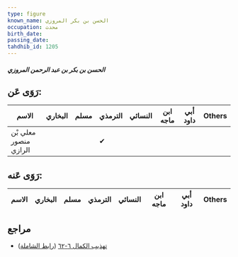 ```yaml
---
type: figure
known_name: الحسن بن بكر المروزي
occupation: محدث
birth_date:
passing_date:
tahdhib_id: 1205
---
```

##### الحسن بن بكر بن عبد الرحمن المروزي

## رَوَى عَن:
| الاسم                 | البخاري | مسلم | الترمذي | النسائي | ابن ماجه | أبي داود | Others |
| --------------------- | ------- | ---- | ------- | ------- | -------- | -------- | ------ |
| معلي بْن منصور الرازي |         |      | ✔       |         |          |          |        |
## رَوَى عَنه:
| الاسم | البخاري | مسلم | الترمذي | النسائي | ابن ماجه | أبي داود | Others |
| ----- | ------- | ---- | ------- | ------- | -------- | -------- | ------ |
## مراجع
- [تهذيب الكمال ٦-٦٢](obsidian://open?vault=Tahdhib-al-Kamal&file=Figures/١٢٠٥-الحسن%20بن%20بكر%20بن%20عبد%20الرحمن%20المروزي) ([رابط الشاملة](https://shamela.ws/book/3722/2726))
